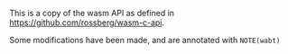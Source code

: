 This is a copy of the wasm API as defined in https://github.com/rossberg/wasm-c-api.

Some modifications have been made, and are annotated with `NOTE(wabt)`
